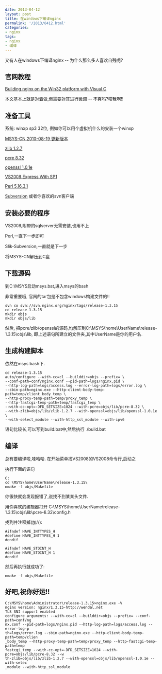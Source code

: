 ```yaml
---
date: 2013-04-12
layout: post
title: 在windows下编译nginx
permalink: '/2013/0412.html'
categories:
- nginx
tags:
- nginx
- 编译
---
```


又有人在windows下编译nginx -- 为什么那么多人喜欢自残呢?

官网教程
--------

[Building nginx on the Win32 platform with Visual C](http://nginx.org/en/docs/howto_build_on_win32.html)

本文基本上就是对着做,但需要对其进行微调 -- 不爽吗?咬我啊!!

准备工具
---------

系统: winxp sp3 32位, 例如你可以用个虚拟机什么的安装一个winxp

[MSYS-CN 2010-08-19 更新版本](https://msys-cn.googlecode.com/files/MSYS-Update.7z)

[zlib 1.2.7](http://zlib.net/zlib-1.2.7.tar.gz)

[pcre 8.32](http://nchc.dl.sourceforge.net/project/pcre/pcre/8.32/pcre-8.32.zip)

[openssl 1.0.1e](http://www.openssl.org/source/openssl-1.0.1e.tar.gz)

[VS2008 Express With SP1](http://download.microsoft.com/download/3/0/2/3025EAE6-2E15-4972-972A-F5B1ED248E85/VS2008ExpressWithSP1CHSX1504735.iso)

[Perl 5.16.3.1](http://strawberry-perl.googlecode.com/files/strawberry-perl-5.16.3.1-32bit.msi)

[Subversion](http://www.sliksvn.com/pub/Slik-Subversion-1.7.9-win32.msi) 或者你喜欢的svn客户端


安装必要的程序
---------------

VS2008,附带的sqlserver无需安装,也用不上

Perl,一直下一步即可

Slik-Subversion,一直就是下一步

将MSYS-CN解压到C盘

下载源码
--------

到C:\MSYS启动msys.bat,进入msys的bash

非常重要哦, 官网的tar包是不包含windows构建文件的!!

```
svn co svn://svn.nginx.org/nginx/tags/release-1.3.15
cd release-1.3.15
mkdir objs
mkdir objs/lib
```

然后, 把pcre/zlib/openssl的源码,均解压到C:\MSYS\home\UserName\release-1.3.15\objs\lib,
即上述语句所建立的文件夹,其中UserName是你的用户名.

生成构建脚本
-----------

依然在msys bash下.

```
cd release-1.3.15
auto/configure --with-cc=cl --builddir=objs --prefix= \
--conf-path=conf/nginx.conf --pid-path=logs/nginx.pid \
--http-log-path=logs/access.log --error-log-path=logs/error.log \
--sbin-path=nginx.exe --http-client-body-temp-path=temp/client_body_temp \
--http-proxy-temp-path=temp/proxy_temp \
--http-fastcgi-temp-path=temp/fastcgi_temp \
--with-cc-opt=-DFD_SETSIZE=1024 --with-pcre=objs/lib/pcre-8.32 \
--with-zlib=objs/lib/zlib-1.2.7 --with-openssl=objs/lib/openssl-1.0.1e \
--with-select_module --with-http_ssl_module --with-ipv6
```

语句比较长,可以写到build.bat中,然后执行 ./build.bat

编译
----

总有要编译啦,哇哈哈. 在开始菜单找VS2008的VS2008命令行,启动之

执行下面的语句

```
C:
cd \MSYS\home\UserName\release-1.3.15\
nmake -f objs/Makefile
```

你很快就会发现报错了,说找不到某某头文件. 

用你喜欢的编辑器打开 C:\MSYS\home\UserName\release-1.3.15\objs\lib\pcre-8.32\config.h

找到并注释掉(加//):

```
#ifndef HAVE_INTTYPES_H
#define HAVE_INTTYPES_H 1
#endif

#ifndef HAVE_STDINT_H
#define HAVE_STDINT_H 1
#endif
```

然后再执行就成功了:

```
nmake -f objs/Makefile
```

好吧,祝你好运!!
---------------

```
C:\MSYS\home\Administrator\release-1.3.15>nginx.exe -V
nginx version: nginx/1.3.15-http://wendal.net
TLS SNI support enabled
configure arguments: --with-cc=cl --builddir=objs --prefix= --conf-path=conf/ng
nx.conf --pid-path=logs/nginx.pid --http-log-path=logs/access.log --error-log-p
th=logs/error.log --sbin-path=nginx.exe --http-client-body-temp-path=temp/clien
_body_temp --http-proxy-temp-path=temp/proxy_temp --http-fastcgi-temp-path=temp
fastcgi_temp --with-cc-opt=-DFD_SETSIZE=1024 --with-pcre=objs/lib/pcre-8.32 --w
th-zlib=objs/lib/zlib-1.2.7 --with-openssl=objs/lib/openssl-1.0.1e --with-selec
_module --with-http_ssl_module
```